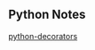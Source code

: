 ## Python Notes

[python-decorators](https://github.com/10XMairing/python_notes/notes/python-decorators.md) 
